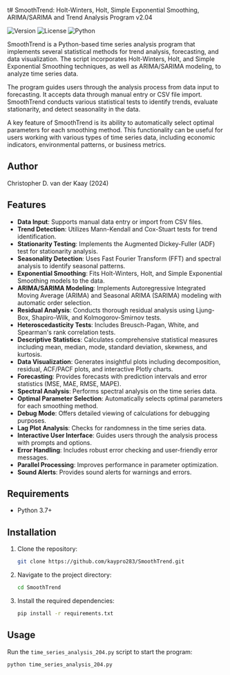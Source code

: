 t# SmoothTrend: Holt-Winters, Holt, Simple Exponential Smoothing, ARIMA/SARIMA and Trend Analysis Program v2.04

![Version](https://img.shields.io/badge/version-2.04-blue.svg)
![License](https://img.shields.io/badge/license-GPL--2.0-green.svg)
![Python](https://img.shields.io/badge/python-3.7%2B-blue.svg)

SmoothTrend is a Python-based time series analysis program that implements several statistical methods for trend analysis, forecasting, and data visualization. The script incorporates Holt-Winters, Holt, and Simple Exponential Smoothing techniques, as well as ARIMA/SARIMA modeling, to analyze time series data.

The program guides users through the analysis process from data input to forecasting. It accepts data through manual entry or CSV file import. SmoothTrend conducts various statistical tests to identify trends, evaluate stationarity, and detect seasonality in the data.

A key feature of SmoothTrend is its ability to automatically select optimal parameters for each smoothing method. This functionality can be useful for users working with various types of time series data, including economic indicators, environmental patterns, or business metrics.


## Author
Christopher D. van der Kaay (2024)


## Features

- **Data Input**: Supports manual data entry or import from CSV files.
- **Trend Detection**: Utilizes Mann-Kendall and Cox-Stuart tests for trend identification.
- **Stationarity Testing**: Implements the Augmented Dickey-Fuller (ADF) test for stationarity analysis.
- **Seasonality Detection**: Uses Fast Fourier Transform (FFT) and spectral analysis to identify seasonal patterns.
- **Exponential Smoothing**: Fits Holt-Winters, Holt, and Simple Exponential Smoothing models to the data.
- **ARIMA/SARIMA Modeling**: Implements Autoregressive Integrated Moving Average (ARIMA) and Seasonal ARIMA (SARIMA) modeling with automatic order selection.
- **Residual Analysis**: Conducts thorough residual analysis using Ljung-Box, Shapiro-Wilk, and Kolmogorov-Smirnov tests.
- **Heteroscedasticity Tests**: Includes Breusch-Pagan, White, and Spearman's rank correlation tests.
- **Descriptive Statistics**: Calculates comprehensive statistical measures including mean, median, mode, standard deviation, skewness, and kurtosis.
- **Data Visualization**: Generates insightful plots including decomposition, residual, ACF/PACF plots, and interactive Plotly charts.
- **Forecasting**: Provides forecasts with prediction intervals and error statistics (MSE, MAE, RMSE, MAPE).
- **Spectral Analysis**: Performs spectral analysis on the time series data.
- **Optimal Parameter Selection**: Automatically selects optimal parameters for each smoothing method.
- **Debug Mode**: Offers detailed viewing of calculations for debugging purposes.
- **Lag Plot Analysis**: Checks for randomness in the time series data.
- **Interactive User Interface**: Guides users through the analysis process with prompts and options.
- **Error Handling**: Includes robust error checking and user-friendly error messages.
- **Parallel Processing**: Improves performance in parameter optimization.
- **Sound Alerts**: Provides sound alerts for warnings and errors.


## Requirements
- Python 3.7+


## Installation
1. Clone the repository:
    ```bash
    git clone https://github.com/kaypro283/SmoothTrend.git
    ```
2. Navigate to the project directory:
    ```bash
    cd SmoothTrend
    ```
3. Install the required dependencies:
    ```bash
    pip install -r requirements.txt
    ```


## Usage
Run the `time_series_analysis_204.py` script to start the program:
```bash
python time_series_analysis_204.py
